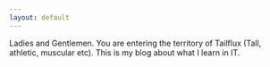 ```yaml
---
layout: default
---
```


<div class="lead pretty-links">
Ladies and Gentlemen.
You are entering the territory of Tailflux
(Tall, athletic, muscular etc).
This is my blog about what I learn in IT.
</div>
